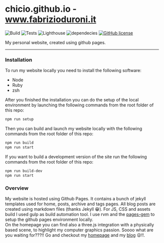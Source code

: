 # chicio.github.io - www.fabrizioduroni.it

![Build](https://github.com/chicio/chicio.github.io/workflows/Build/badge.svg)
![Tests](https://github.com/chicio/chicio.github.io/workflows/Tests/badge.svg)
![Lighthouse](https://github.com/chicio/chicio.github.io/workflows/Lighthouse/badge.svg)
![dependecies](https://img.shields.io/librariesio/github/chicio/chicio.github.io)
[![GitHub license](https://img.shields.io/badge/license-MIT-blue.svg)](https://github.com/chicio/chicio.github.io/blob/master/LICENSE.md)

My personal website, created using github pages.

***

### Installation

To run my website locally you need to install the following software:

- Node
- Ruby
- zsh

After you finished the installation you can do the setup of the local environment by launching the following commands from the root folder of this repo:

```bash
npm run setup
```  

Then you can build and launch my website locally with the following commands from the root folder of this repo:

```bash
npm run build
npm run start
```

If you want to build a development version of the site run the following commands from the root folder of this repo:

```bash
npm run build-dev
npm run start
```

### Overview

My website is hosted using Github Pages. It contains a bunch of jekyll templates used for home, posts, archive and
tags pages. All blog posts are created using markdown files (thanks Jekyll :grin:). For JS, CSS and assets build I
used gulp as build automation tool. I use rvm and the [pages-gem](https://github.com/github/pages-gem) to setup the github pages environment locally.  
On the homepage you can find also a three.js integration with a physically based scene, to highlight my computer graphics passion.
Soooo what are you waiting for???!! Go and checkout my [homepage](https://www.fabrizioduroni.it "homepage") and my
[blog](https://www.fabrizioduroni.it/blog/ "blog") :stuck_out_tongue_winking_eye:!!.